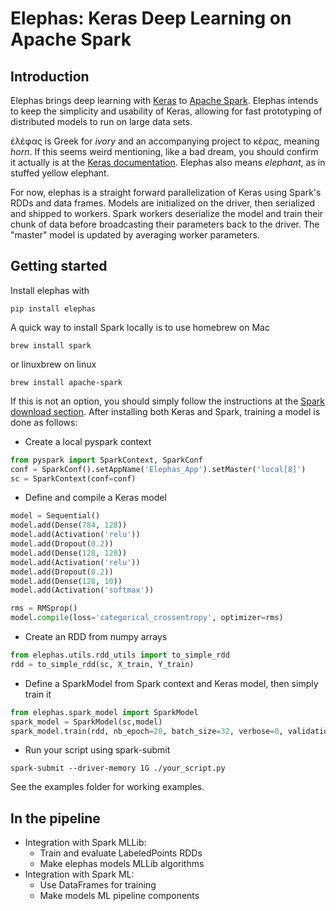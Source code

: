 # Elephas: Keras Deep Learning on Apache Spark

## Introduction
Elephas brings deep learning with [Keras](http://keras.io) to [Apache Spark](http://spark.apache.org). Elephas intends to keep the simplicity and usability of Keras, allowing for fast prototyping of distributed models to run on large data sets.

ἐλέφας is Greek for _ivory_ and an accompanying project to κέρας, meaning _horn_. If this seems weird mentioning, like a bad dream, you should confirm it actually is at the [Keras documentation](https://github.com/fchollet/keras/blob/master/README.md). Elephas also means _elephant_, as in stuffed yellow elephant.

For now, elephas is a straight forward parallelization of Keras using Spark's RDDs and data frames. Models are initialized on the driver, then serialized and shipped to workers. Spark workers deserialize the model and train their chunk of data before broadcasting their parameters back to the driver. The "master" model is updated by averaging worker parameters. 


## Getting started
Install elephas with 
```
pip install elephas
```
A quick way to install Spark locally is to use homebrew on Mac 
```
brew install spark
```
or linuxbrew on linux
```
brew install apache-spark
```
If this is not an option, you should simply follow the instructions at the [Spark download section](http://spark.apache.org/downloads.html). After installing both Keras and Spark, training a model is done as follows:

- Create a local pyspark context
```python
from pyspark import SparkContext, SparkConf
conf = SparkConf().setAppName('Elephas_App').setMaster('local[8]')
sc = SparkContext(conf=conf)
```

- Define and compile a Keras model
```python
model = Sequential()
model.add(Dense(784, 128))
model.add(Activation('relu'))
model.add(Dropout(0.2))
model.add(Dense(128, 128))
model.add(Activation('relu'))
model.add(Dropout(0.2))
model.add(Dense(128, 10))
model.add(Activation('softmax'))

rms = RMSprop()
model.compile(loss='categorical_crossentropy', optimizer=rms)
```

- Create an RDD from numpy arrays 
```python
from elephas.utils.rdd_utils import to_simple_rdd
rdd = to_simple_rdd(sc, X_train, Y_train)
```

- Define a SparkModel from Spark context and Keras model, then simply train it
```python
from elephas.spark_model import SparkModel
spark_model = SparkModel(sc,model)
spark_model.train(rdd, nb_epoch=20, batch_size=32, verbose=0, validation_split=0.1)
```

- Run your script using spark-submit
```
spark-submit --driver-memory 1G ./your_script.py
```
See the examples folder for working examples.

## In the pipeline

- Integration with Spark MLLib:
  - Train and evaluate LabeledPoints RDDs
  - Make elephas models MLLib algorithms
- Integration with Spark ML:
  - Use DataFrames for training
  - Make models ML pipeline components
